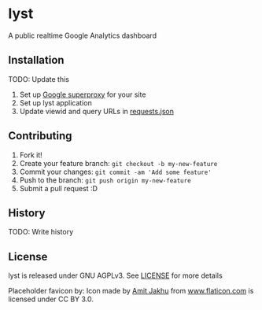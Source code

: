 # lyst

A public realtime Google Analytics dashboard

## Installation

TODO: Update this

1. Set up [Google superproxy](https://github.com/googleanalytics/google-analytics-super-proxy) for your site
2. Set up lyst application
3. Update viewid and query URLs in [requests.json](https://github.com/nbedi/lyst/blob/master/requests.json)

## Contributing

1. Fork it!
2. Create your feature branch: `git checkout -b my-new-feature`
3. Commit your changes: `git commit -am 'Add some feature'`
4. Push to the branch: `git push origin my-new-feature`
5. Submit a pull request :D

## History

TODO: Write history

## License

lyst is released under GNU AGPLv3. See [LICENSE](https://github.com/nbedi/lyst/blob/master/LICENSE) for more details

Placeholder favicon by: Icon made by [Amit Jakhu](http://www.amitjakhu.com) from www.flaticon.com is licensed under CC BY 3.0.
